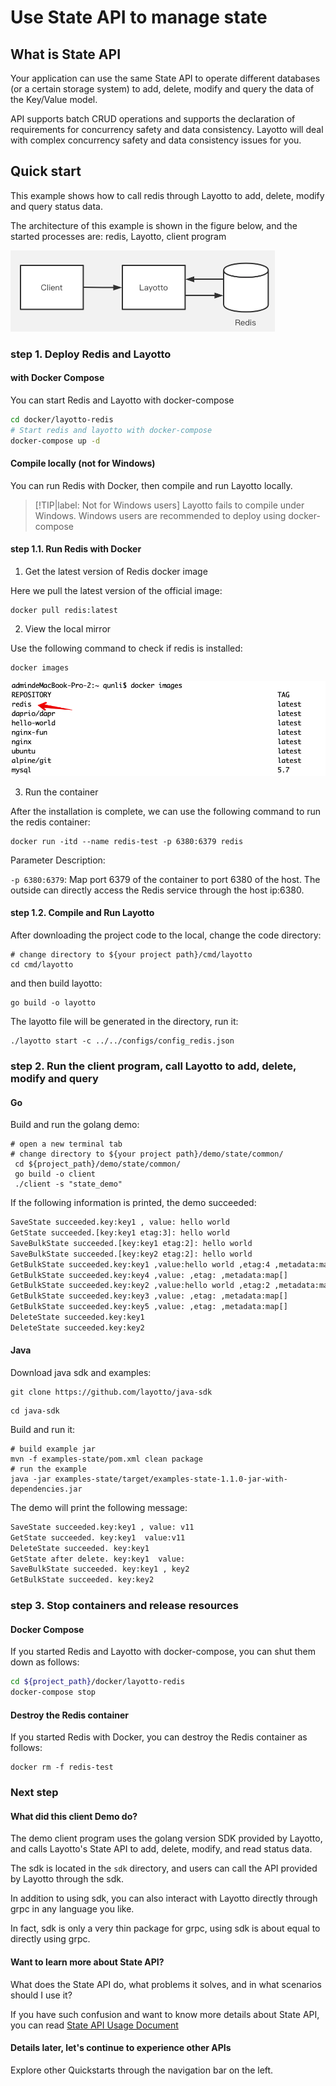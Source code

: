# Use State API to manage state
## What is State API
Your application can use the same State API to operate different databases (or a certain storage system) to add, delete, modify and query the data of the Key/Value model.

API supports batch CRUD operations and supports the declaration of requirements for concurrency safety and data consistency. Layotto will deal with complex concurrency safety and data consistency issues for you.

## Quick start
This example shows how to call redis through Layotto to add, delete, modify and query status data.

The architecture of this example is shown in the figure below, and the started processes are: redis, Layotto, client program

![img.png](../../../img/state/img.png)

### step 1. Deploy Redis and Layotto
<!-- tabs:start -->
#### **with Docker Compose**
You can start Redis and Layotto with docker-compose

```bash
cd docker/layotto-redis
# Start redis and layotto with docker-compose
docker-compose up -d
```

#### **Compile locally (not for Windows)**
You can run Redis with Docker, then compile and run Layotto locally.

> [!TIP|label: Not for Windows users]
> Layotto fails to compile under Windows. Windows users are recommended to deploy using docker-compose

#### step 1.1. Run Redis with Docker

1. Get the latest version of Redis docker image

Here we pull the latest version of the official image:

```shell
docker pull redis:latest
```

2. View the local mirror 
   
Use the following command to check if redis is installed:
   
```shell
docker images
```

![img.png](../../../img/mq/start/img.png)

3. Run the container

After the installation is complete, we can use the following command to run the redis container:

```shell
docker run -itd --name redis-test -p 6380:6379 redis
```

Parameter Description:

`-p 6380:6379`: Map port 6379 of the container to port 6380 of the host. The outside can directly access the Redis service through the host ip:6380.

#### step 1.2. Compile and Run Layotto

After downloading the project code to the local, change the code directory:

```shell
# change directory to ${your project path}/cmd/layotto
cd cmd/layotto
```

and then build layotto:

```shell @if.not.exist layotto
go build -o layotto
```

The layotto file will be generated in the directory, run it:

```shell @background
./layotto start -c ../../configs/config_redis.json
```

<!-- tabs:end -->

### step 2. Run the client program, call Layotto to add, delete, modify and query
<!-- tabs:start -->
#### **Go**

Build and run the golang demo:

```shell
# open a new terminal tab
# change directory to ${your project path}/demo/state/common/
 cd ${project_path}/demo/state/common/
 go build -o client
 ./client -s "state_demo"
```

If the following information is printed, the demo succeeded:

```bash
SaveState succeeded.key:key1 , value: hello world 
GetState succeeded.[key:key1 etag:3]: hello world
SaveBulkState succeeded.[key:key1 etag:2]: hello world
SaveBulkState succeeded.[key:key2 etag:2]: hello world
GetBulkState succeeded.key:key1 ,value:hello world ,etag:4 ,metadata:map[] 
GetBulkState succeeded.key:key4 ,value: ,etag: ,metadata:map[] 
GetBulkState succeeded.key:key2 ,value:hello world ,etag:2 ,metadata:map[] 
GetBulkState succeeded.key:key3 ,value: ,etag: ,metadata:map[] 
GetBulkState succeeded.key:key5 ,value: ,etag: ,metadata:map[] 
DeleteState succeeded.key:key1
DeleteState succeeded.key:key2
```

#### **Java**

Download java sdk and examples:

```shell
git clone https://github.com/layotto/java-sdk
```

```shell
cd java-sdk
```

Build and run it:

```shell
# build example jar
mvn -f examples-state/pom.xml clean package
# run the example
java -jar examples-state/target/examples-state-1.1.0-jar-with-dependencies.jar
```

The demo will print the following message:

```bash
SaveState succeeded.key:key1 , value: v11
GetState succeeded. key:key1  value:v11
DeleteState succeeded. key:key1
GetState after delete. key:key1  value:
SaveBulkState succeeded. key:key1 , key2
GetBulkState succeeded. key:key2
```

<!-- tabs:end -->

### step 3. Stop containers and release resources
<!-- tabs:start -->
#### **Docker Compose**
If you started Redis and Layotto with docker-compose, you can shut them down as follows:

```bash
cd ${project_path}/docker/layotto-redis
docker-compose stop
```

#### **Destroy the Redis container**
If you started Redis with Docker, you can destroy the Redis container as follows:

```shell
docker rm -f redis-test
```

<!-- tabs:end -->

### Next step
#### What did this client Demo do?
The demo client program uses the golang version SDK provided by Layotto, and calls Layotto's State API to add, delete, modify, and read status data.

The sdk is located in the `sdk` directory, and users can call the API provided by Layotto through the sdk.

In addition to using sdk, you can also interact with Layotto directly through grpc in any language you like.

In fact, sdk is only a very thin package for grpc, using sdk is about equal to directly using grpc.

#### Want to learn more about State API?
What does the State API do, what problems it solves, and in what scenarios should I use it?

If you have such confusion and want to know more details about State API, you can read [State API Usage Document](zh/api_reference/state/reference)

#### Details later, let's continue to experience other APIs
Explore other Quickstarts through the navigation bar on the left.
